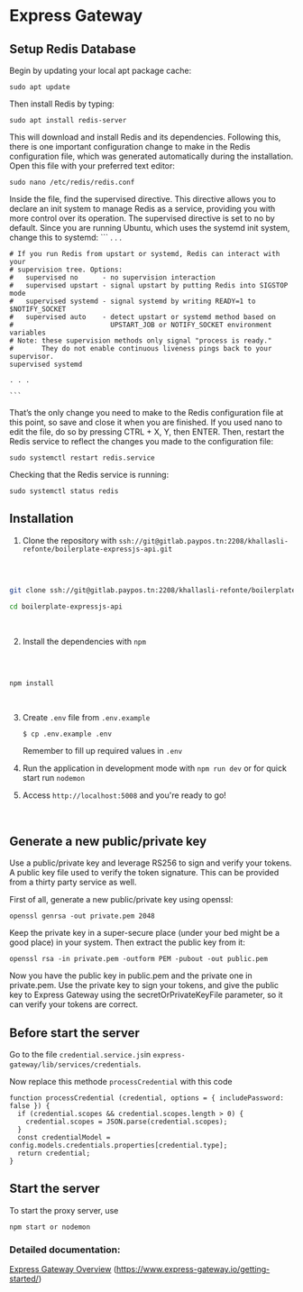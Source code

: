 # Express Gateway 

## Setup Redis Database

Begin by updating your local apt package cache:
```
sudo apt update
```
Then install Redis by typing:
```
sudo apt install redis-server
```
This will download and install Redis and its dependencies. Following this, there is one important configuration change to make in the Redis configuration file, which was generated automatically during the installation.
Open this file with your preferred text editor:
```
sudo nano /etc/redis/redis.conf
```
Inside the file, find the supervised directive. This directive allows you to declare an init system to manage Redis as a service, providing you with more control over its operation. The supervised directive is set to no by default. Since you are running Ubuntu, which uses the systemd init system, change this to systemd:
    ```
    . . .

    # If you run Redis from upstart or systemd, Redis can interact with your
    # supervision tree. Options:
    #   supervised no      - no supervision interaction
    #   supervised upstart - signal upstart by putting Redis into SIGSTOP mode
    #   supervised systemd - signal systemd by writing READY=1 to $NOTIFY_SOCKET
    #   supervised auto    - detect upstart or systemd method based on
    #                        UPSTART_JOB or NOTIFY_SOCKET environment variables
    # Note: these supervision methods only signal "process is ready."
    #       They do not enable continuous liveness pings back to your supervisor.
    supervised systemd

    . . .

    ```

That’s the only change you need to make to the Redis configuration file at this point, so save and close it when you are finished. If you used nano to edit the file, do so by pressing CTRL + X, Y, then ENTER.
Then, restart the Redis service to reflect the changes you made to the configuration file:
```
sudo systemctl restart redis.service
```

Checking that the Redis service is running:

```
sudo systemctl status redis
```

## Installation 

1. Clone the repository with `ssh://git@gitlab.paypos.tn:2208/khallasli-refonte/boilerplate-expressjs-api.git`

​

```bash

git clone ssh://git@gitlab.paypos.tn:2208/khallasli-refonte/boilerplate-expressjs-api.git

cd boilerplate-expressjs-api

```

​

2. Install the dependencies with `npm`

​

```bash

npm install

```

​

3.  Create `.env` file from `.env.example`
    ```
    $ cp .env.example .env
    ```

    Remember to fill up required values in `.env`

4. Run the application in development mode with `npm run dev` or for quick start run `nodemon`

5. Access `http://localhost:5008` and you're ready to go!

​

## Generate a new public/private key

Use a public/private key and leverage RS256 to sign and verify your tokens.
A public key file used to verify the token signature. This can be provided from a thirty party service as well.

First of all, generate a new public/private key using openssl:
```
openssl genrsa -out private.pem 2048

```
Keep the private key in a super-secure place (under your bed might be a good place) in your system.
Then extract the public key from it:
```
openssl rsa -in private.pem -outform PEM -pubout -out public.pem

```
Now you have the public key in public.pem and the private one in private.pem.
Use the private key to sign your tokens, and give the public key to Express Gateway using the secretOrPrivateKeyFile parameter, so it can verify your tokens are correct.

## Before start the server

Go to the file `credential.service.js`in `express-gateway/lib/services/credentials`.

Now replace this methode `processCredential` with this code
```
function processCredential (credential, options = { includePassword: false }) {
  if (credential.scopes && credential.scopes.length > 0) {
    credential.scopes = JSON.parse(credential.scopes);
  }
  const credentialModel = config.models.credentials.properties[credential.type];
  return credential;
}
```

## Start the server

To start the proxy server, use

```
npm start or nodemon
```
### Detailed documentation:

[Express Gateway Overview](http://www.express-gateway.io/about/)
(https://www.express-gateway.io/getting-started/)
